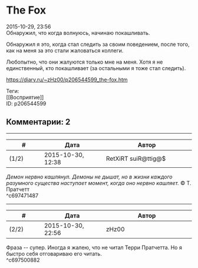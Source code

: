 The Fox
=======

  
2015-10-29, 23:56  
 Обнаружил, что когда волнуюсь, начинаю покашливать.   
   
 Обнаружил я это, когда стал следить за своим поведением, после того, как на меня за это стали жаловаться коллеги.   
   
 Любопытно, что они жалуются только мне на меня. Хотя я не единственный, кто покашливает (за остальными я тоже стал следить).   
  
<https://diary.ru/~zHz00/p206544599_the-fox.htm>  
  
Теги:  
[[Восприятие]]  
ID: p206544599  


Комментарии: 2
--------------

  


---



|         #         |              Дата              |                     Автор                     |           ID           |
| --- | --- | --- | --- |
| (1/2) | 2015-10-30, 12:38 | RetXiRT suiR@ttig@$ | c697471487 |

  
   *Демон нервно кашлянул. Демоны не дышат, но в жизни каждого разумного существа наступает момент, когда оно нервно кашляет.*   © Т. Пратчетт     
 ^c697471487

---



|         #         |              Дата              |                     Автор                     |           ID           |
| --- | --- | --- | --- |
| (2/2) | 2015-10-30, 22:56 | zHz00 | c697500882 |

  
 Фраза -- супер. Иногда я жалею, что не читал Терри Пратчетта. Но я быстро себя отговариваю его читать.   
 ^c697500882